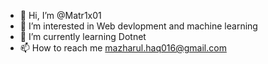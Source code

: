 - 👋 Hi, I’m @Matr1x01
- 👀 I’m interested in Web devlopment and machine learning
- 🌱 I’m currently learning Dotnet
- 📫 How to reach me mazharul.haq016@gmail.com

<!---
Matr1x01/Matr1x01 is a ✨ special ✨ repository because its `README.md` (this file) appears on your GitHub profile.
You can click the Preview link to take a look at your changes.
--->
